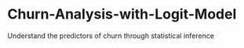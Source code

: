 # Churn-Analysis-with-Logit-Model
 Understand the predictors of churn through statistical inference
